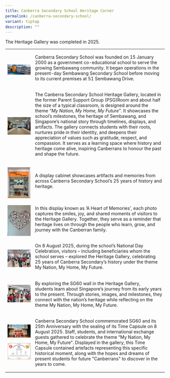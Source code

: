 ```yaml
---
title: Canberra Secondary School Heritage Corner
permalink: /canberra-secondary-school/
variant: tiptap
description: ""
---
```

<p>The Heritage Gallery was completed in 2025.&nbsp;&nbsp;</p>
<table style="minWidth: 50px">
<colgroup>
<col>
<col>
</colgroup>
<tbody>
<tr>
<td rowspan="1" colspan="1">
<p></p>
<div class="isomer-image-wrapper">
<img style="width: 100%" height="auto" width="100%" alt="" src="/images/Parad_Sq_no_flag_4th_Floor.jpg">
</div>
</td>
<td rowspan="1" colspan="1">
<p>Canberra Secondary School was founded on 15 January 2000 as a government
co-educational school to serve the growing Sembawang community. It began
operations in the present-day Sembawang Secondary School before moving
to its current premises at 51 Sembawang Drive.&nbsp;</p>
</td>
</tr>
<tr>
<td rowspan="1" colspan="1">
<p></p>
<div class="isomer-image-wrapper">
<img style="width: 100%" height="auto" width="100%" alt="" src="/images/CBSS_2.jpg">
</div>
</td>
<td rowspan="1" colspan="1">
<p>The Canberra Secondary School Heritage Gallery, located in the former
Parent Support Group (PSG)Room and about half the size of a typical classroom,
is designed around the theme <em>“My Nation, My Home, My Future”</em>. It
showcases the school’s milestones, the heritage of Sembawang, and Singapore’s
national story through timelines, displays, and artifacts. The gallery
connects students with their roots, nurtures pride in their identity, and
deepens their appreciation of values such as gratitude, respect, and compassion.
It serves as a learning space where history and heritage come alive, inspiring
Canberrans to honour the past and shape the future.&nbsp;</p>
</td>
</tr>
<tr>
<td rowspan="1" colspan="1">
<p></p>
<div class="isomer-image-wrapper">
<img style="width: 100%" height="auto" width="100%" alt="" src="/images/CBSS_3.jpg">
</div>
</td>
<td rowspan="1" colspan="1">
<p>A display cabinet showcases artifacts and memories from across Canberra
Secondary School’s 25 years of history and heritage.&nbsp;</p>
</td>
</tr>
<tr>
<td rowspan="1" colspan="1">
<p></p>
<div class="isomer-image-wrapper">
<img style="width: 100%" height="auto" width="100%" alt="" src="/images/CBSS_4.jpg">
</div>
</td>
<td rowspan="1" colspan="1">
<p>In this display known as ‘A Heart of Memories’, each photo captures the
smiles, joy, and shared moments of visitors to the Heritage Gallery. Together,
they serve as a reminder that heritage lives on through the people who
learn, grow, and journey with the Canberran family.&nbsp;</p>
</td>
</tr>
<tr>
<td rowspan="1" colspan="1">
<p></p>
<div class="isomer-image-wrapper">
<img style="width: 100%" height="auto" width="100%" alt="" src="/images/CBSS_5.jpg">
</div>
</td>
<td rowspan="1" colspan="1">
<p>On 8 August 2025, during the school’s National Day Celebration, visitors
– including beneficiaries whom the school serves – explored the Heritage
Gallery, celebrating 25 years of Canberra Secondary’s history under the
theme My Nation, My Home, My Future.&nbsp;</p>
</td>
</tr>
<tr>
<td rowspan="1" colspan="1">
<div class="isomer-image-wrapper">
<img style="width: 100%" height="auto" width="100%" alt="" src="/images/CBSS_6.jpg">
</div>
</td>
<td rowspan="1" colspan="1">
<p>By exploring the SG60 wall in the Heritage Gallery, students&nbsp;learn
about Singapore’s journey from its early years to the present. Through
stories, images, and milestones, they connect with the nation’s heritage
while reflecting on the theme My Nation, My Home, My Future.&nbsp;</p>
</td>
</tr>
<tr>
<td rowspan="1" colspan="1">
<p></p>
<div class="isomer-image-wrapper">
<img style="width: 100%" height="auto" width="100%" alt="" src="/images/CBSS_7.jpg">
</div>
<p></p>
<div class="isomer-image-wrapper">
<img style="width: 100%" height="auto" width="100%" alt="" src="/images/CBSS_time_capsule.png">
</div>
<p></p>
</td>
<td rowspan="1" colspan="1">
<p>Canberra Secondary School commemorated SG60 and its 25th Anniversary with
the sealing of its Time Capsule on 8 August 2025. Staff, students, and
international exchange guests gathered to celebrate the theme “My Nation,
My Home, My Future”. Displayed in the gallery, this Time Capsule contained
artefacts representing this specific historical moment, along with the
hopes and dreams of present students for future "Canberrans" to discover
in the years to come.</p>
</td>
</tr>
</tbody>
</table>
<p></p>